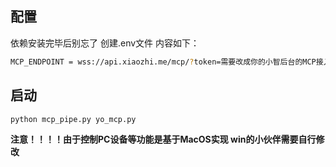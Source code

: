 ## 配置

依赖安装完毕后别忘了 创建.env文件 内容如下：

```bash
MCP_ENDPOINT = wss://api.xiaozhi.me/mcp/?token=需要改成你的小智后台的MCP接入点
```


## 启动

```bash
python mcp_pipe.py yo_mcp.py
```



**注意！！！！由于控制PC设备等功能是基于MacOS实现 win的小伙伴需要自行修改**
